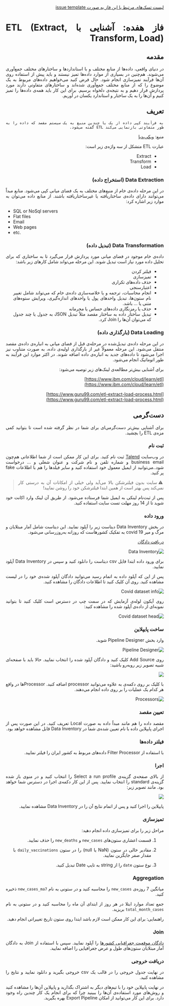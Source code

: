 <div dir="rtl" align='justify'>

[لیست تسک‌های مرتبط با این فاز به صورت issue template](issue-template-Phase17.md)

# فاز هفده: آشنایی با ETL (Extract, Transform, Load)

## مقدمه
در دنیای واقعی، داده‌ها از منابع مختلف و با استانداردها و ساختارهای مختلف جمع‌آوری می‌شوند. هم‌چنین در بسیاری از موارد داده‌ها تمیز نیستند و باید پیش از استفاده روی آن‌ها فرآیند تمیزسازی انجام شود. حال فرض کنید می‌خواهیم داده‌های مربوط به یک موضوع را که از منابع مختلف جمع‌آوری شده‌اند و ساختارهای متفاوتی دارند مورد پردازش قرار دهیم و  به نتیجه‌ی دلخواه برسیم. برای این کار باید همه‌ی داده‌ها را تمیز کنیم و آن‌ها را به یک ساختار و استاندارد یکسان در آوریم. 

## تعریف

```
به فرآیند کپی داده از یک یا چندین منبع به یک سیستم مقصد که داده را به طور متفاوتی بازنمایی می‌کند ETL گفته می‌شود.
```
منبع: 
[ویکی‌پدیا](https://en.wikipedia.org/wiki/Extract,_transform,_load)

عبارت
ETL
متشکل از سه واژه‌ی زیر است:
- Extract
- Transform
- Load

### Data Extraction (استخراج داده)
در این مرحله داده‌ی خام از منبع‌های مختلف به یک فضای میانی کپی می‌شود. منابع مبداً می‌توانند دارای داده‌ی ساختاریافته یا غیرساختاریافته باشند. از منابع داده می‌توان به موارد زیر اشاره کرد:

<div dir="ltr">

- SQL or NoSql servers
- Flat files
- Email
- Web pages
- etc.

</div>

### Data Transformation (تبدیل داده)
داده‌ی خام موجود در فضای میانی مورد پردازش قرار می‌گیرد تا به ساختاری که برای تحلیل داده مورد نیاز است تبدیل شوند. این مرحله می‌تواند شامل کارهای زیر باشد:
- فیلتر کردن
- تمیزسازی
- حذف داده‌های تکراری
- اعتبارسنجی
- انجام محاسبات، ترجمه و یا خلاصه‌سازی داده‌ی خام که می‌تواند شامل تغییر نام ستون‌ها، تبدیل واحد‌های پول یا واحدهای اندازه‌گیری، ویرایش ستوه‌های متنی یا ... باشد.
- حذف یا رمزنگاری داده‌های حساس یا محرمانه
- تبدیل ساختار داده به ساختار مقصد مثلاً تبدیل
JSON
به جدول یا چند جدول که می‌توان آن‌ها را
Join
کرد.

### Data Loading (بارگذاری داده)
در این مرحله داده‌ی تبدیل‌شده در مرحله‌ی قبل از فضای میانی به انباره‌ی داده‌ی مقصد منتقل می‌شود. این مرحله معمولاً غیر از بارگذاری اولیه‌ی داده، به صورت متناوب نیز اجرا می‌شود تا داده‌های جدید به انباره‌ی داده اضافه شوند. در اکثر موارد این فرآیند به طور اتوماتیک انجام می‌شود.

برای آشنایی بیش‌تر مطالعه‌ی لینک‌های زیر توصیه می‌شود:

[https://www.ibm.com/cloud/learn/etl](https://www.ibm.com/cloud/learn/etl)

[https://www.guru99.com/etl-extract-load-process.html](https://www.guru99.com/etl-extract-load-process.html)

## دست‌گرمی
برای آشنایی بیش‌تر دست‌گرمی‌ای برای شما در نظر گرفته شده است تا بتوانید کمی مزه‌ی
ETL
را بچشید.

### ثبت نام
در وب‌سایت
[Talend](talend.com)
ثبت نام کنید. برای این کار ممکن است از شما اطلاعاتی هم‌چون
business email
و شماره تلفن و نام شرکت و عنوان شغلی و ... درخواست شود..می‌توانید از ایمیل معمول خود استفاده کنید و سایر فیلدها را هم با اطلاعات
fake
پر کنید.

> :warning: سایت بدون فیلترشکن بالا می‌آید ولی خیلی از امکانات آن به درستی کار نمی‌کند پس بهتر است از همین ابتدا فیلترشکن خود را روشن نمایید!

پس از ثبت‌نام لینکی به ایمیل شما فرستاده می‌شود. از طریق آن لینک وارد اکانت خود شوید تا از 14 روز مهلت تست سایت استفاده کنید.

### ورود داده
در بخش
Data Inventory
دیتاست زیر را آپلود نمایید. این دیتاست شامل آمار مبتلایان و مرگ‌ و میر covid 19 به تفکیک کشورهاست که روزانه به‌روزرسانی می‌شود.

[دریافت دادگان](https://github.com/owid/covid-19-data/blob/master/public/data/owid-covid-data.csv)

![Data Inventory](./images/DataInventory.png)

برای ورود داده ابتدا فایل
csv
دیتاست را دانلود کنید و سپس در
Data Inventory
آپلود نمایید.

پس از این که آپلود داده به اتمام رسید می‌توانید دادگان آپلود شده‌ی خود را در لیست مشاهده کنید. روی آن کلیک کنید تا اطلاعات دادگان را مشاهده کنید.

![Covid dataset info](./images/covid-dataset-info.png)

روی آیکون لوله‌ی آزمایش که در سمت چپ در دسترس است کلیک کنید تا بتوانید نمونه‌ای از داده‌ی آپلود شده را مشاهده کنید:

![Covid dataset head](./images/covid-dataset-head.png)

### ساخت پایپلاین
وارد بخش
Pipeline Designer
شوید.

![Pipeline Designer](./images/pipeline-designer-overview.png)

روی
Add Source
کلیک کنید و دادگان آپلود شده را انتخاب نمایید. حالا باید با صفحه‌ای شبیه تصویر زیر روبه‌رو باشید:

![](./images/pipeline-designer-2.png)

با کلیک بر روی دکمه‌ی به علاوه می‌توانید
processor
اضافه کنید.
Processorها
در واقع هر کدام یک عملیات را بر روی داده انجام می‌دهند.

![Processors](./images/processors.png)

### تعیین مقصد
مقصد داده را هم مانند مبداً داده به صورت
Local
تعریف کنید. در این صورت پس از اجرای پایپلاین داده با نام تعیین شده‌ی شما در
Data Inventory
قابل مشاهده خواهد بود.

### فیلتر داده‌ها
با استفاده از
Filter Processor
داده‌های مربوط به کشور ایران را فیلتر نمایید.

### اجرا
از بالای صفحه‌ی گزینه‌ی
Select a run profile
را انتخاب کنید و در منوی باز شده گزینه‌ی
standard
را انتخاب نمایید. پس از این کار دکمه‌ی اجرا در دسترس شما خواهد بود. مانند تصویر زیر:

![](./images/pipeline-designer-run.png)

پایپلاین را اجرا کنید و پس از اتمام نتایج آن را در
Data Inventory
مشاهده نمایید.

### تمیزسازی
مراحل زیر را برای تمیزسازی داده انجام دهید:

1. قسمت اعشاری ستون‌های
`new_cases`
و
`new_deaths`
را حذف نمایید.

2. مقادیر خالی در ستون
(NaN یا null)
را در ستون 
`daily_vaccinations`
با مقدار صفر جایگزین نمایید.

3. نوع ستون
`date`
را از
string
به تایپ
Date
تبدیل کنید.

### Aggregation
میانگین 7 روزه‌ی
`new_cases`
را محاسبه کنید و در ستونی به نام
`new_cases_ma7` 
ذخیره کنید.

جمع تعداد موارد ابتلا در هر روز از ابتدای آن ماه را محاسبه کنید و در ستونی به نام
`total_month_cases`
بریزید.

راهنمایی: برای این کار ممکن است لازم باشد ابتدا روی ستون تاریخ تغییراتی انجام دهید.

### Join
[دادگان موقعیت جغرافیایی کشورها](./datasets/world_country_latitude_and_longitude_values.csv)
را آپلود نمایید. سپس با استفاده از
Join
به دادگان آمار مبتلایان ستون‌های طول و عرض جغرافیایی را اضافه نمایید.

### دریافت خروجی
در نهایت جدول خروجی را در قالب یک
csv
خروجی بگیرید و دانلود نمایید و نتایج را مشاهده کنید.

در نهایت پایپلاین خود را با تیم‌های دیگر به اشتراک بگذارید و پایپلاین آن‌ها را مشاهده کنید و روش‌های مورد استفاده‌ی آن‌ها را ببینید چرا که برای انجام یک کار چندین راه وجود دارد. برای این کار می‌توانید از امکان
Export Pipeline
بهره بگیرید.
</div>
